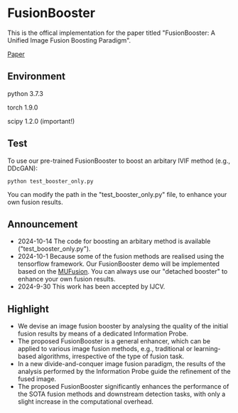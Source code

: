 # FusionBooster
This is the offical implementation for the paper titled "FusionBooster: A Unified Image Fusion Boosting Paradigm".

[Paper](https://arxiv.org/abs/2305.05970)


## Environment
python 3.7.3

torch 1.9.0

scipy 1.2.0 (important!)

## Test
To use our pre-trained FusionBooster to boost an arbitary IVIF method (e.g., DDcGAN):

```
python test_booster_only.py
```

You can modify the path in the "test_booster_only.py" file, to enhance your own fusion results. 

## Announcement
- 2024-10-14 The code for boosting an arbitary method is available ("test_booster_only.py").
- 2024-10-1 Because some of the fusion methods are realised using the tensorflow framework. Our FusionBooster demo will be implemented based on the [MUFusion](https://github.com/AWCXV/MUFusion). You can always use our "detached booster" to enhance your own fusion results. 
- 2024-9-30 This work has been accepted by IJCV.

## Highlight
- We devise an image fusion booster by analysing the quality of the initial fusion results by means of a dedicated Information Probe.
- The proposed FusionBooster is a general enhancer, which can be applied to various image fusion methods, e.g., traditional or learning-based algorithms, irrespective of the type of fusion task.
- In a new divide-and-conquer image fusion paradigm, the results of the analysis performed by the Information Probe guide the refinement of the fused image.
- The proposed FusionBooster significantly enhances the performance of the SOTA fusion methods and downstream detection tasks, with only a slight increase in the computational overhead.
